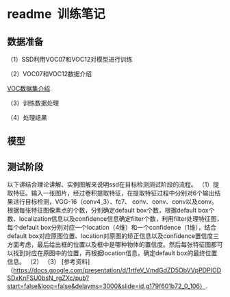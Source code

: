 # readme  训练笔记

## 数据准备
（1）SSD利用VOC07和VOC12对模型进行训练

（2）VOC07和VOC12数据介绍

  [VOC数据集介绍](http://blog.csdn.net/zhangjunbob/article/details/52769381).

（3）训练数据处理


（4）处理结果


## 模型



## 测试阶段
以下讲结合理论讲解、实例图解来说明ssd在目标检测测试阶段的流程。
（1）提取特征。输入一张图片，经过卷积提取特征，在提取特征过程中分别对6个输出结果进行目标检测，VGG-16（conv4_3）、fc7、
conv、conv、conv以及conv。根据每张特征图像素点的个数，分别确定default box个数，根据default box个数、localization信息以及confidence信息确定filter个数，利用filter处理特征图，每个default box分别对应一个location（4维）和一个confidence（1维），结合default box对应原图位置、location对原图的矫正信息以及confidence置信度三方面考虑，最后给出框的位置以及框中是哪种物体的置信度。然后每张特征图都可以找到对应在原图中的位置，再根据location信息，确定default box的最终位置信息。
（2）
（3）
[参考资料]（https://docs.google.com/presentation/d/1rtfeV_VmdGdZD5ObVVpPDPIODSDxKnFSU0bsN_rgZXc/pub?start=false&loop=false&delayms=3000&slide=id.g179f601b72_0_106）.
